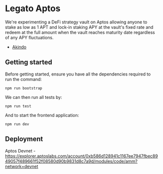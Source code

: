 # Legato Aptos

We're experimenting a DeFi strategy vault on Aptos allowing anyone to stake as low as 1 APT and lock-in staking APY at the vault's fixed rate and redeem at the full amount when the vault reaches maturity date regardless of any APY fluctuations.

- [Akindo](https://app.akindo.io/communities/Pvqx413agIRnRLWQ/products/rgAqREzVJH7mZLL3g)

## Getting started

Before getting started, ensure you have all the dependencies required to run the command:

```
npm run bootstrap
```

We can then run all tests by:

```
npm run test
```

And to start the frontend application:

```
npm run dev
```

## Deployment

Aptos Devnet - https://explorer.aptoslabs.com/account/0xb586d128941c1167ee7947fbec8949057f489661f52f08580d90b9831d8c7a9d/modules/code/amm?network=devnet
